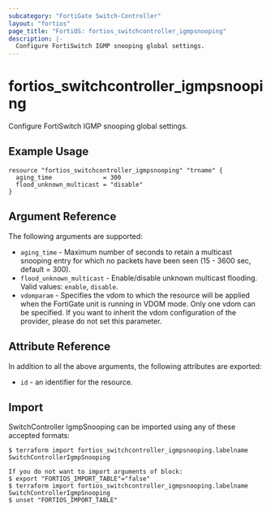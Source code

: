 ```yaml
---
subcategory: "FortiGate Switch-Controller"
layout: "fortios"
page_title: "FortiOS: fortios_switchcontroller_igmpsnooping"
description: |-
  Configure FortiSwitch IGMP snooping global settings.
---
```


# fortios_switchcontroller_igmpsnooping
Configure FortiSwitch IGMP snooping global settings.

## Example Usage

```hcl
resource "fortios_switchcontroller_igmpsnooping" "trname" {
  aging_time              = 300
  flood_unknown_multicast = "disable"
}
```

## Argument Reference

The following arguments are supported:

* `aging_time` - Maximum number of seconds to retain a multicast snooping entry for which no packets have been seen (15 - 3600 sec, default = 300).
* `flood_unknown_multicast` - Enable/disable unknown multicast flooding. Valid values: `enable`, `disable`.
* `vdomparam` - Specifies the vdom to which the resource will be applied when the FortiGate unit is running in VDOM mode. Only one vdom can be specified. If you want to inherit the vdom configuration of the provider, please do not set this parameter.


## Attribute Reference

In addition to all the above arguments, the following attributes are exported:
* `id` - an identifier for the resource.

## Import

SwitchController IgmpSnooping can be imported using any of these accepted formats:
```
$ terraform import fortios_switchcontroller_igmpsnooping.labelname SwitchControllerIgmpSnooping

If you do not want to import arguments of block:
$ export "FORTIOS_IMPORT_TABLE"="false"
$ terraform import fortios_switchcontroller_igmpsnooping.labelname SwitchControllerIgmpSnooping
$ unset "FORTIOS_IMPORT_TABLE"
```
